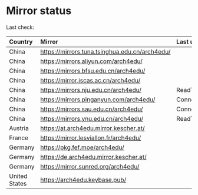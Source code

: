 <script src="./time.js"></script>
# Mirror status
Last check: <script type="text/javascript">localize(1674328467.087125);</script>

|Country|Mirror|Last update|
|:------|:-----|:----------|
|China|https://mirrors.tuna.tsinghua.edu.cn/arch4edu/|<script type="text/javascript">localize(1674283283);</script>|
|China|https://mirrors.aliyun.com/arch4edu/|<script type="text/javascript">localize(1674239681);</script>|
|China|https://mirrors.bfsu.edu.cn/arch4edu/|<script type="text/javascript">localize(1674283283);</script>|
|China|https://mirror.iscas.ac.cn/arch4edu/|<script type="text/javascript">localize(1674283283);</script>|
|China|https://mirrors.nju.edu.cn/arch4edu/|ReadTimeout|
|China|https://mirrors.pinganyun.com/arch4edu/|ConnectionError|
|China|https://mirrors.sau.edu.cn/arch4edu/|ConnectionError|
|China|https://mirrors.ynu.edu.cn/arch4edu/|ReadTimeout|
|Austria|https://at.arch4edu.mirror.kescher.at/|<script type="text/javascript">localize(1674283283);</script>|
|France|https://mirror.lesviallon.fr/arch4edu/|<script type="text/javascript">localize(1674153500);</script>|
|Germany|https://pkg.fef.moe/arch4edu/|<script type="text/javascript">localize(1674283283);</script>|
|Germany|https://de.arch4edu.mirror.kescher.at/|<script type="text/javascript">localize(1674283283);</script>|
|Germany|https://mirror.sunred.org/arch4edu/|<script type="text/javascript">localize(1674283283);</script>|
|United States|https://arch4edu.keybase.pub/|<script type="text/javascript">localize(1674283283);</script>|

<script src="./tablefilter/tablefilter.js"></script>
<script src="./table.js"></script>